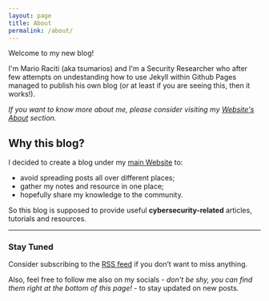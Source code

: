 ```yaml
---
layout: page
title: About
permalink: /about/
---
```


Welcome to my new blog!

I'm Mario Raciti (aka tsumarios) and I'm a Security Researcher who after few attempts on undestanding how to use Jekyll within Github Pages managed to publish his own blog (or at least if you are seeing this, then it works!).

*If you want to know more about me, please consider visiting my [Website's About](https://tsumarios.github.io/#about) section.*

## Why this blog?

I decided to create a blog under my [main Website](https://tsumarios.github.io/) to:

- avoid spreading posts all over different places;
- gather my notes and resource in one place;
- hopefully share my knowledge to the community.

So this blog is supposed to provide useful **cybersecurity-related** articles, tutorials and resources.

---

### Stay Tuned

Consider subscribing to the [RSS feed](https://tsumarios.github.io/blog/feed.xml) if you don’t want to miss anything.

Also, feel free to follow me also on my socials - *don't be shy, you can find them right at the bottom of this page!* - to stay updated on new posts.
